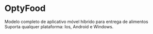 # OptyFood
Modelo completo de aplicativo móvel híbrido para entrega de alimentos Suporta qualquer plataforma: Ios, Android e Windows.
